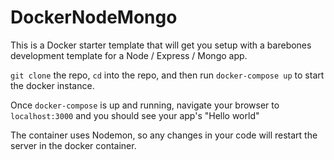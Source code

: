 # DockerNodeMongo 

This is a Docker starter template that will get you setup with a barebones development template for a Node / Express / Mongo app. 

`git clone` the repo, `cd` into the repo, and then run `docker-compose up` to start the docker instance. 

Once `docker-compose` is up and running, navigate your browser to `localhost:3000` and you should see your app's "Hello world"

The container uses Nodemon, so any changes in your code will restart the server in the docker container.
